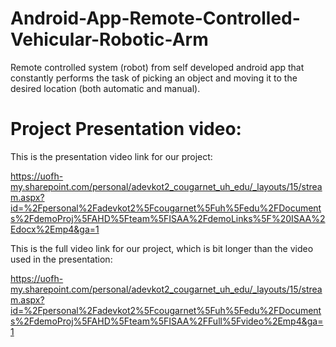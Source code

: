 # Android-App-Remote-Controlled-Vehicular-Robotic-Arm
Remote controlled system (robot) from self developed android app that constantly performs the task of picking an object and moving it to the desired location (both automatic and manual).

# Project Presentation video:
This is the presentation video link for our project:

https://uofh-my.sharepoint.com/personal/adevkot2_cougarnet_uh_edu/_layouts/15/stream.aspx?id=%2Fpersonal%2Fadevkot2%5Fcougarnet%5Fuh%5Fedu%2FDocuments%2FdemoProj%5FAHD%5Fteam%5FISAA%2FdemoLinks%5F%20ISAA%2Edocx%2Emp4&ga=1

This is the full video link for our project, which is bit longer than the video used in the presentation:

https://uofh-my.sharepoint.com/personal/adevkot2_cougarnet_uh_edu/_layouts/15/stream.aspx?id=%2Fpersonal%2Fadevkot2%5Fcougarnet%5Fuh%5Fedu%2FDocuments%2FdemoProj%5FAHD%5Fteam%5FISAA%2FFull%5Fvideo%2Emp4&ga=1
